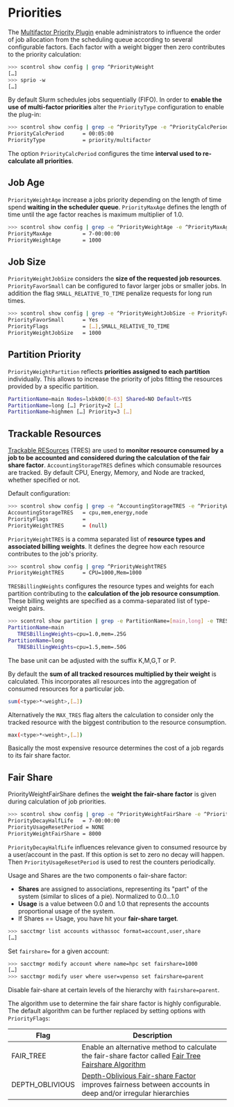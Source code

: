 
# Priorities

The [Multifactor Priority Plugin][01] enable administrators to influence the order of job allocation from the scheduling queue according to several configurable factors. Each factor with a weight bigger then zero contributes to the priority calculation:

```bash
>>> scontrol show config | grep ^PriorityWeight
[…]
>>> sprio -w
[…]
```

By default Slurm schedules jobs sequentially (FIFO). In order to **enable the use of multi-factor priorities** alter the `PriorityType` configuration to enable the plug-in:

```bash
>>> scontrol show config | grep -e ^PriorityType -e ^PriorityCalcPeriod                                    
PriorityCalcPeriod      = 00:05:00
PriorityType            = priority/multifactor
```

The option `PriorityCalcPeriod` configures the time **interval used to re-calculate all priorities**.

## Job Age

`PriorityWeightAge` increase a jobs priority depending on the length of time spend **waiting in the scheduler queue**. `PriorityMaxAge` defines the length of time until the age factor reaches is maximum multiplier of 1.0. 

```bash
>>> scontrol show config | grep -e ^PriorityWeightAge -e ^PriorityMaxAge
PriorityMaxAge          = 7-00:00:00
PriorityWeightAge       = 1000
```

## Job Size

`PriorityWeightJobSize` considers the **size of the requested job resources**. `PriorityFavorSmall` can be configured to favor larger jobs or smaller jobs. In addition the flag `SMALL_RELATIVE_TO_TIME` penalize requests for long run times. 

```bash
>>> scontrol show config | grep -e ^PriorityWeightJobSize -e PriorityFavorSmall -e ^PriorityFlags          
PriorityFavorSmall      = Yes
PriorityFlags           = […],SMALL_RELATIVE_TO_TIME
PriorityWeightJobSize   = 1000
```

## Partition Priority 

`PriorityWeightPartition` reflects **priorities assigned to each partition** individually. This allows to increase the priority of jobs fitting the resources provided by a specific partition.

```bash
PartitionName=main Nodes=lxbk00[0-63] Shared=NO Default=YES
PartitionName=long […] Priority=2 […]
PartitionName=highmen […] Priority=3 […]
```

## Trackable Resources

[Trackable RESources][tres] (TRES) are used to **monitor resource consumed by a job to be accounted and considered during the calculation of the fair share factor**. `AccountingStorageTRES` defines which consumable resources are tracked. By default CPU, Energy, Memory, and Node are tracked, whether specified or not.


Default configuration:

```bash
>>> scontrol show config | grep -e ^AccountingStorageTRES -e ^PriorityWeightTRES -e ^PriorityFlags -e TRESBillingWeights
AccountingStorageTRES   = cpu,mem,energy,node
PriorityFlags           = 
PriorityWeightTRES      = (null)
```

`PriorityWeightTRES` is a comma separated list of **resource types and associated billing weights**. It defines the degree how each resource contributes to the job's priority. 

```bash
>>> scontrol show config | grep ^PriorityWeightTRES
PriorityWeightTRES      = CPU=1000,Mem=1000
```

`TRESBillingWeights` configures the resource types and weights for each partition contributing to the **calculation of the job resource consumption**. These billing weights are specified as a comma-separated list  of type-weight pairs. 

```bash
>>> scontrol show partition | grep -e PartitionName=[main,long] -e TRESBillingWeights
PartitionName=main
   TRESBillingWeights=cpu=1.0,mem=.25G
PartitionName=long
   TRESBillingWeights=cpu=1.5,mem=.50G
```

The base unit can be adjusted with the suffix K,M,G,T or P. 

By default the **sum of all tracked resources multiplied by their weight** is calculated. This incorporates all resources into the aggregation of consumed resources for a particular job. 

```bash
sum(<type>*<weight>,[…])
```

Alternatively the `MAX_TRES` flag alters the calculation to consider only the tracked resource with the biggest contribution to the resource consumption. 

```bash
max(<type>*<weight>,[…])
```

Basically the most expensive resource determines the cost of a job regards to its fair share factor.


## Fair Share

PriorityWeightFairShare defines the **weight the fair-share factor** is given during calculation of job priorities. 

```bash
>>> scontrol show config | grep -e ^PriorityWeightFairShare -e ^PriorityDecayHalfLife -e ^PriorityUsageResetPeriod
PriorityDecayHalfLife   = 7-00:00:00
PriorityUsageResetPeriod = NONE
PriorityWeightFairShare = 8000
```

`PriorityDecayHalfLife` influences relevance given to consumed resource by a user/account in the past. If this option is set to zero no decay will happen. Then `PriorityUsageResetPeriod` is used to rest the counters periodically. 

Usage and Shares are the two components o fair-share factor:

- **Shares** are assigned to associations, representing its "part" of the system (similar to slices of a pie). Normalized to 0.0…1.0
- **Usage** is a value between 0.0 and 1.0 that represents the accounts proportional usage of the system.
- If Shares == Usage, you have hit your **fair-share target**.

```bash
>>> sacctmgr list accounts withassoc format=account,user,share
[…]
```

Set `fairshare=` for a given account:

```bash
>>> sacctmgr modify account where name=hpc set fairshare=1000
[…]
>>> sacctmgr modify user where user=vpenso set fairshare=parent
```

Disable fair-share at certain levels of the hierarchy with `fairshare=parent`.

The algorithm use to determine the fair share factor is highly configurable. The default algorithm can be further replaced by setting options with `PriorityFlags`:

Flag                   | Description
-----------------------|-----------------------------------
FAIR_TREE              | Enable an alternative method to calculate the fair-share factor called [Fair Tree Fairshare Algorithm][02] 
DEPTH_OBLIVIOUS        | [Depth-Oblivious Fair-share Factor][03] improves fairness between accounts in deep and/or irregular hierarchies










[01]: http://slurm.schedmd.com/priority_multifactor.html
[02]: http://slurm.schedmd.com/fair_tree.html
[03]: http://slurm.schedmd.com/priority_multifactor3.html
[04]: http://slurm.schedmd.com/priority_multifactor.html#fairshare
[05]: http://slurm.schedmd.com/SC14/BYU_Fair_Tree.pdf

[tres]: http://slurm.schedmd.com/tres.html
[slurmconf]: http://manpages.debian.org/slurm.conf
[slurmdbdconf]: http://manpages.debian.org/slurmdbd.conf
[cgroupconf]: http://manpages.debian.org/cgroup.conf
[gresconf]: http://manpages.debian.org/gres.conf
[sacctmgr]: http://manpages.debian.org/sacctmgr
[squeue]: http://manpages.debian.org/squeue
[scontrol]: http://manpages.debian.org/scontrol
[sreport]: http://manpages.debian.org/sreport
[sinfo]: http://manpages.debian.org/sinfo
[sacct]: http://manpages.debian.org/sacct
[sdiag]: http://manpages.debian.org/sdiag


